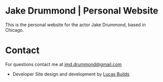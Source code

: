 # Jake Drummond | Personal Website
This is the personal website for the actor Jake Drummond, based in Chicago.

# Contact
For questions contact me at jmd.drummond@gmail.com 

- Developer
Site design and development by [Lucas Builds](https://www.lucasbuilds.site) 